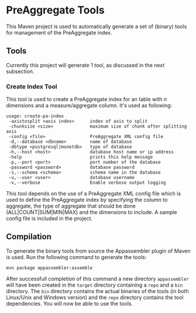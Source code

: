 # PreAggregate Tools

This Maven project is used to automatically generate a set of (binary) tools for management of the PreAggregate index.

## Tools
Currently this project will generate 1 tool, as discussed in the next subsection.

### Create Index Tool
This tool is used to create a PreAggregate index for an table with *n* dimensions and a measure/aggregate column. It's used as following:

```
usage: create-pa-index
 -axistosplit <axis index>      index of axis to split
 -chunksize <size>              maximum size of chunk after splitting axis
 -config <file>                 PreAggregate XML config file
 -d,--database <dbname>         name of database
 -dbtype <postgresql|monetdb>   type of database
 -h,--host <host>               database host name or ip address
 -help                          prints this help message
 -p,--port <port>               port number of the database
 -password <password>           database password
 -s,--schema <schema>           schema name in the database
 -u,--user <user>               database username
 -v,--verbose                   Enable verbose output logging
```

This tool depends on the use of a PreAggregate XML config file which is used to define the PreAggregate index by specifying the column to aggregate,
the type of aggregate that should be done (ALL|COUNT|SUM|MIN|MAX) and the dimensions to include. A sample config file is included in the project.

## Compilation
To generate the binary tools from source the Appassembler plugin of Maven is used. Run the following command to generate the tools:

`mvn package appassembler:assemble`

After successfull completion of this command a new directory `appassembler` will have been created in the `target` directory
containing a `repo` and a `bin` directory. The `bin` directory contains the actual binaries of the tools (in both Linux/Unix and Windows version)
and the `repo` directory contains the tool dependencies. You will now be able to use the tools.